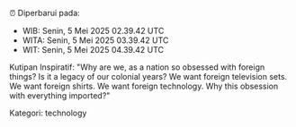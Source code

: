 ⏰ Diperbarui pada:
- WIB: Senin, 5 Mei 2025 02.39.42 UTC
- WITA: Senin, 5 Mei 2025 03.39.42 UTC
- WIT: Senin, 5 Mei 2025 04.39.42 UTC

Kutipan Inspiratif:
"Why are we, as a nation so obsessed with foreign things? Is it a legacy of our colonial years? We want foreign television sets. We want foreign shirts. We want foreign technology. Why this obsession with everything imported?"


Kategori: technology

